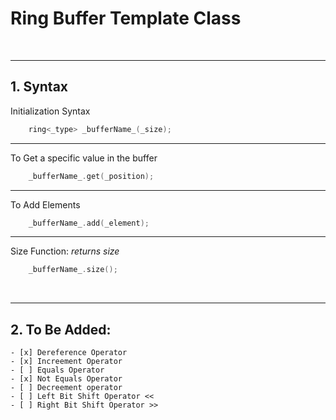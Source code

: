 # Ring Buffer Template Class
<br />

---
## 1. Syntax

Initialization Syntax 
```cpp
    ring<_type> _bufferName_(_size);
```

---

To Get a specific value in the buffer
```cpp
    _bufferName_.get(_position);
```

---

To Add Elements
```cpp
    _bufferName_.add(_element);
```

---

Size Function:  *returns size*

```cpp
    _bufferName_.size();
```
<br />


---

## 2. To Be Added:
    - [x] Dereference Operator
    - [x] Increement Operator
    - [ ] Equals Operator
    - [x] Not Equals Operator
    - [ ] Decreement operator
    - [ ] Left Bit Shift Operator <<
    - [ ] Right Bit Shift Operator >>

<br />
